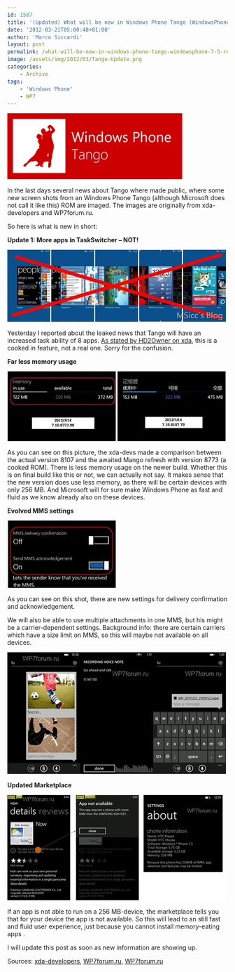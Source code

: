 ```yaml
---
id: 1587
title: '(Updated) What will be new in Windows Phone Tango (WindowsPhone 7.5 Refresh)'
date: '2012-03-21T05:00:48+01:00'
author: 'Marco Siccardi'
layout: post
permalink: /what-will-be-new-in-windows-phone-tango-windowsphone-7-5-refresh/
image: /assets/img/2012/03/Tango-Update.png
categories:
    - Archive
tags:
    - 'Windows Phone'
    - WP7
---
```


[![Tango-Update](/assets/img/2012/03/Tango-Update.png "Tango-Update")](/assets/img/2012/03/Tango-Update.png)

In the last days several news about Tango where made public, where some new screen shots from an Windows Phone Tango (although Microsoft does not call it like this) ROM are imaged. The images are originally from xda-developers and WP7forum.ru.

So here is what is new in short:

**Update 1: More apps in TaskSwitcher – NOT!**

[![Tango Multitasking](/assets/img/2012/03/Tango-Multitasking2.jpg "Tango Multitasking")](/assets/img/2012/03/Tango-Multitasking2.jpg)

Yesterday I reported about the leaked news that Tango will have an increased task ability of 8 apps. [As stated by HD2Owner on xda](http://forum.xda-developers.com/showpost.php?p=23839418&postcount=22), this is a cooked in feature, not a real one. Sorry for the confusion.

**Far less memory usage**

[![phone_info2](/assets/img/2012/03/phone_info21.jpg "phone_info2")](/assets/img/2012/03/phone_info21.jpg)

As you can see on this picture, the xda-devs made a comparison between the actual version 8107 and the awaited Mango refresh with version 8773 (a cooked ROM). There is less memory usage on the newer build. Whether this is on final build like this or not, we can actually not say. It makes sense that the new version does use less memory, as there will be certain devices with only 256 MB. And Microsoft will for sure make Windows Phone as fast and fluid as we know already also on these devices.

**Evolved MMS settings**

[![mms](/assets/img/2012/03/mms1.jpg "mms")](/assets/img/2012/03/mms1.jpg)

As you can see on this shot, there are new settings for delivery confirmation and acknowledgement.

We will also be able to use multiple attachments in one MMS, but his might be a carrier-dependent settings. Background info: there are certain carriers which have a size limit on MMS, so this will maybe not available on all devices.

[![mmsmultipleattach](/assets/img/2012/03/mmsmultipleattach1.jpg "mmsmultipleattach")](/assets/img/2012/03/mmsmultipleattach1.jpg)

**Updated Marketplace**

[![appnotavailable](/assets/img/2012/03/appnotavailable1.jpg "appnotavailable")](/assets/img/2012/03/appnotavailable1.jpg)

If an app is not able to run on a 256 MB-device, the marketplace tells you that for your device the app is not available. So this will lead to an still fast and fluid user experience, just because you cannot install memory-eating apps .

I will update this post as soon as new information are showing up.

Sources: [xda-developers](http://forum.xda-developers.com/showthread.php?t=1549831), [WP7forum.ru](http://wp7forum.ru/utechka-chto-novenkogo-v-windows-phone-7-tango/), [WP7forum.ru](http://wp7forum.ru/o-byudzhetnikax-s-256mb-ozu-i-windows-phone-7-tango/)